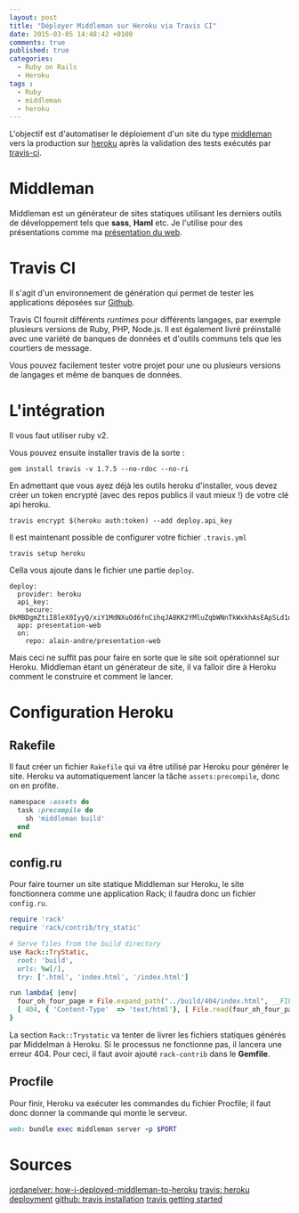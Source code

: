 ```yaml
---
layout: post
title: "Déployer Middleman sur Heroku via Travis CI"
date: 2015-03-05 14:48:42 +0100
comments: true
published: true
categories: 
  - Ruby on Rails
  - Heroku
tags :
  - Ruby
  - middleman
  - heroku
---
```


L'objectif est d'automatiser le déploiement d'un site du type [middleman](https://github.com/middleman/middleman) vers la production sur [heroku](https://devcenter.heroku.com/) après la validation des tests exécutés par [travis-ci](https://travis-ci.com/).

# Middleman
Middleman est un générateur de sites statiques utilisant les derniers outils de développement tels que **sass**, **Haml** etc. Je l'utilise pour des présentations comme ma [présentation du web](https://github.com/alain-andre/presentation-web).

# Travis CI
Il s'agit d'un environnement de génération qui permet de tester les applications déposées sur [Github](https://github.com).

Travis CI fournit différents *runtimes* pour différents langages, par exemple plusieurs versions de Ruby, PHP, Node.js. Il est également livré préinstallé avec une variété de banques de données et d'outils communs tels que les courtiers de message.

Vous pouvez facilement tester votre projet pour une ou plusieurs versions de langages et même de banques de données.

# L'intégration
Il vous faut utiliser ruby v2.

Vous pouvez ensuite installer travis de la sorte :

```
gem install travis -v 1.7.5 --no-rdoc --no-ri
```

En admettant que vous ayez déjà les outils heroku d'installer, vous devez créer un token encrypté (avec des repos publics il vaut mieux !) de votre clé api heroku.   

```
travis encrypt $(heroku auth:token) --add deploy.api_key
```

Il est maintenant possible de configurer votre fichier `.travis.yml`

```
travis setup heroku
```

Cella vous ajoute dans le fichier une partie `deploy`.

```
deploy:
  provider: heroku
  api_key:
    secure: DkMBDgmZtiI8leX0IyyQ/xiY1MdNXuOd6fnCihqJA8KK2YMluZqbWNnTkWxkhAsEApSLd1oxzsZ8XTMkcsefsNXyRbHHbzXmO7C7iUaxFQpop8A58C1iO9Yy/WyaPSRbvdi2u7el47sYNfxLhOMXax3WvAz0sYKN+AlTYn1YWvk=
  app: presentation-web
  on:
    repo: alain-andre/presentation-web
```

Mais ceci ne suffit pas pour faire en sorte que le site soit opérationnel sur Heroku. Middleman étant un générateur de site, il va falloir dire à Heroku comment le construire et comment le lancer. 

# Configuration Heroku
## Rakefile
Il faut créer un fichier `Rakefile` qui va être utilisé par Heroku pour générer le site. Heroku va automatiquement lancer la tâche `assets:precompile`, donc on en profite.

```ruby Rakefile
namespace :assets do
  task :precompile do
    sh 'middleman build'
  end
end
```

## config.ru
Pour faire tourner un site statique Middleman sur Heroku, le site fonctionnera comme une application Rack; il faudra donc un fichier `config.ru`.

```ruby config.ru
require 'rack'
require 'rack/contrib/try_static'

# Serve files from the build directory
use Rack::TryStatic,
  root: 'build',
  urls: %w[/],
  try: ['.html', 'index.html', '/index.html']

run lambda{ |env|
  four_oh_four_page = File.expand_path("../build/404/index.html", __FILE__)
  [ 404, { 'Content-Type'  => 'text/html'}, [ File.read(four_oh_four_page) ]]
}
```

La section `Rack::Trystatic` va tenter de livrer les fichiers statiques générés par Middelman à Heroku. Si le processus ne fonctionne pas, il lancera une erreur 404. Pour ceci, il faut avoir ajouté `rack-contrib` dans le **Gemfile**.

## Procfile
Pour finir, Heroku va exécuter les commandes du fichier Procfile; il faut donc donner la commande qui monte le serveur.
```ruby 
web: bundle exec middleman server -p $PORT
```

# Sources
[jordanelver: how-i-deployed-middleman-to-heroku](http://jordanelver.co.uk/blog/2014/02/17/how-i-deployed-middleman-to-heroku/)
[travis: heroku deployment](http://docs.travis-ci.com/user/deployment/heroku/)
[github: travis installation](https://github.com/travis-ci/travis.rb#installation)
[travis getting started](http://docs.travis-ci.com/user/getting-started/)